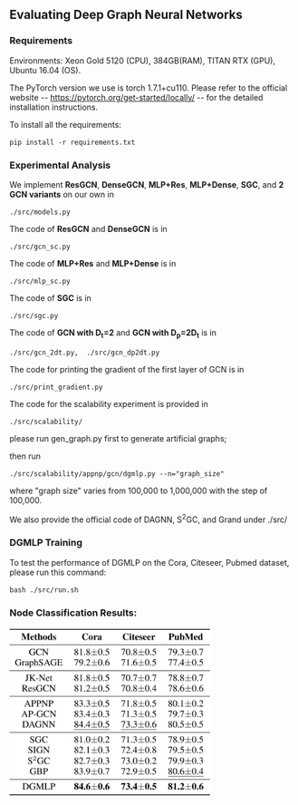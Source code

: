 ## Evaluating Deep Graph Neural Networks



### Requirements

Environments: Xeon Gold 5120 (CPU), 384GB(RAM), TITAN RTX (GPU), Ubuntu 16.04 (OS).

The PyTorch version we use is torch 1.7.1+cu110. Please refer to the official website -- https://pytorch.org/get-started/locally/ -- for the detailed installation instructions.

To install all the requirements:

```setup
pip install -r requirements.txt
```



### Experimental Analysis

We implement **ResGCN**, **DenseGCN**, **MLP+Res**, **MLP+Dense**, **SGC**, and **2 GCN variants** on our own in 

```
./src/models.py
```



The code of **ResGCN** and **DenseGCN** is in 

```
./src/gcn_sc.py
```

The code of **MLP+Res** and **MLP+Dense** is in 

```
./src/mlp_sc.py
```

The code of **SGC** is in 

```
./src/sgc.py
```

The code of **GCN with D<sub>t</sub>=2** and **GCN with D<sub>p</sub>=2D<sub>t</sub>** is in 

```
./src/gcn_2dt.py,  ./src/gcn_dp2dt.py
```

The code for printing the gradient of the first layer of GCN is in 

```
./src/print_gradient.py
```

The code for the scalability experiment is provided in 

```
./src/scalability/
```

please run gen_graph.py first to generate artificial graphs; 

then run 

```
./src/scalability/appnp/gcn/dgmlp.py --n="graph_size"
```

where "graph size" varies from 100,000 to 1,000,000 with the step of 100,000.

We also provide the official code of DAGNN, S<sup>2</sup>GC, and Grand under ./src/



### DGMLP Training

To test the performance of DGMLP on the Cora, Citeseer, Pubmed dataset, please run this command:

```train
bash ./src/run.sh
```

 

### Node Classification Results:

<img src=".\citation_networks_perf.png" style="zoom:40%;" />
